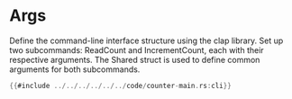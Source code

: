 # Args
Define the command-line interface structure using the clap library. Set up two subcommands: ReadCount and IncrementCount, each with their respective arguments. The Shared struct is used to define common arguments for both subcommands.
```rust
{{#include ../../../../../../code/counter-main.rs:cli}}
```